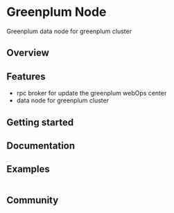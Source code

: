 # Greenplum Node

Greenplum data node for greenplum cluster

## Overview


## Features
- rpc broker for update the  greenplum webOps center
- data node for greenplum cluster

## Getting started


## Documentation


## Examples


```yaml

```

## Community

```

```
